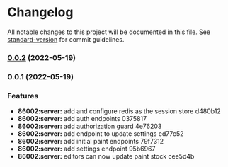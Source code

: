 # Changelog

All notable changes to this project will be documented in this file. See [standard-version](https://github.com/conventional-changelog/standard-version) for commit guidelines.

### [0.0.2](https://github.com/sidmclaughlin/86002/compare/@86002/server@0.0.1...@86002/server@0.0.2) (2022-05-19)

### 0.0.1 (2022-05-19)

### Features

- **86002:server:** add and configure redis as the session store d480b12
- **86002:server:** add auth endpoints 0375817
- **86002:server:** add authorization guard 4e76203
- **86002:server:** add endpoint to update settings ed77c52
- **86002:server:** add initial paint endpoints 79f7312
- **86002:server:** add settings endpoint 95b6967
- **86002:server:** editors can now update paint stock cee5d4b
